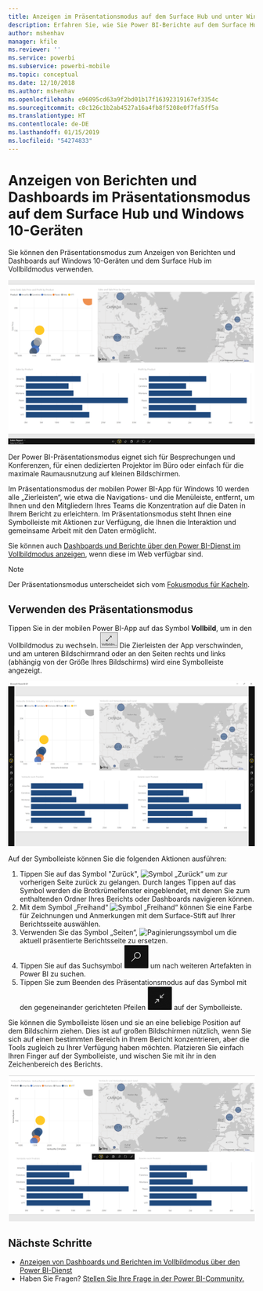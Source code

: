 ```yaml
---
title: Anzeigen im Präsentationsmodus auf dem Surface Hub und unter Windows 10 – Power BI
description: Erfahren Sie, wie Sie Power BI-Berichte auf dem Surface Hub sowie Power BI-Dashboards, -Berichte und -Kacheln auf Windows 10-Geräten im Vollbildmodus anzeigen können.
author: mshenhav
manager: kfile
ms.reviewer: ''
ms.service: powerbi
ms.subservice: powerbi-mobile
ms.topic: conceptual
ms.date: 12/10/2018
ms.author: mshenhav
ms.openlocfilehash: e96095cd63a9f2bd01b17f16392319167ef3354c
ms.sourcegitcommit: c8c126c1b2ab4527a16a4fb8f5208e0f7fa5ff5a
ms.translationtype: HT
ms.contentlocale: de-DE
ms.lasthandoff: 01/15/2019
ms.locfileid: "54274833"
---
```

# <a name="view-reports-and-dashboards-in-presentation-mode-on-surface-hub-and-windows-10-devices"></a>Anzeigen von Berichten und Dashboards im Präsentationsmodus auf dem Surface Hub und Windows 10-Geräten
Sie können den Präsentationsmodus zum Anzeigen von Berichten und Dashboards auf Windows 10-Geräten und dem Surface Hub im Vollbildmodus verwenden. 

![Bericht im Vollbildmodus](./media/mobile-windows-10-app-presentation-mode/power-bi-presentation-mode.png)

Der Power BI-Präsentationsmodus eignet sich für Besprechungen und Konferenzen, für einen dedizierten Projektor im Büro oder einfach für die maximale Raumausnutzung auf kleinen Bildschirmen. 

Im Präsentationsmodus der mobilen Power BI-App für Windows 10 werden alle „Zierleisten“, wie etwa die Navigations- und die Menüleiste, entfernt, um Ihnen und den Mitgliedern Ihres Teams die Konzentration auf die Daten in Ihrem Bericht zu erleichtern. Im Präsentationsmodus steht Ihnen eine Symbolleiste mit Aktionen zur Verfügung, die Ihnen die Interaktion und gemeinsame Arbeit mit den Daten ermöglicht.

Sie können auch [Dashboards und Berichte über den Power BI-Dienst im Vollbildmodus anzeigen](../end-user-focus.md), wenn diese im Web verfügbar sind.

> [!NOTE]
> Der Präsentationsmodus unterscheidet sich vom [Fokusmodus für Kacheln](mobile-tiles-in-the-mobile-apps.md).
> 
> 

## <a name="use-presentation-mode"></a>Verwenden des Präsentationsmodus
Tippen Sie in der mobilen Power BI-App auf das Symbol **Vollbild**, um in den Vollbildmodus zu wechseln.
![Vollbildsymbol](././media/mobile-windows-10-app-presentation-mode/power-bi-full-screen-icon.png) Die Zierleisten der App verschwinden, und am unteren Bildschirmrand oder an den Seiten rechts und links (abhängig von der Größe Ihres Bildschirms) wird eine Symbolleiste angezeigt.

![Bericht im Vollbildmodus mit seitlichen Symbolleisten](./media/mobile-windows-10-app-presentation-mode/power-bi-presentation-mode2.png)

Auf der Symbolleiste können Sie die folgenden Aktionen ausführen:

1. Tippen Sie auf das Symbol "Zurück", ![Symbol „Zurück“](./media/mobile-windows-10-app-presentation-mode/power-bi-windows-10-presentation-back-icon.png) um zur vorherigen Seite zurück zu gelangen. Durch langes Tippen auf das Symbol werden die Brotkrümelfenster eingeblendet, mit denen Sie zum enthaltenden Ordner Ihres Berichts oder Dashboards navigieren können.
2. Mit dem Symbol „Freihand“ ![Symbol „Freihand“](./media/mobile-windows-10-app-presentation-mode/power-bi-windows-10-presentation-ink-icon.png) können Sie eine Farbe für Zeichnungen und Anmerkungen mit dem Surface-Stift auf Ihrer Berichtsseite auswählen. 
3. Verwenden Sie das Symbol „Seiten“, ![Paginierungssymbol](./media/mobile-windows-10-app-presentation-mode/power-bi-windows-10-presentation-pages-icon.png) um die aktuell präsentierte Berichtsseite zu ersetzen.
4. Tippen Sie auf das Suchsymbol ![Suchsymbol](./media/mobile-windows-10-app-presentation-mode/power-bi-windows-10-presentation-search-icon.png) um nach weiteren Artefakten in Power BI zu suchen.
5. Tippen Sie zum Beenden des Präsentationsmodus auf das Symbol mit den gegeneinander gerichteten Pfeilen ![Beenden des Vollbildmodus](./media/mobile-windows-10-app-presentation-mode/power-bi-windows-10-exit-full-screen-icon.png) auf der Symbolleiste.

Sie können die Symbolleiste lösen und sie an eine beliebige Position auf dem Bildschirm ziehen. Dies ist auf großen Bildschirmen nützlich, wenn Sie sich auf einen bestimmten Bereich in Ihrem Bericht konzentrieren, aber die Tools zugleich zu Ihrer Verfügung haben möchten. Platzieren Sie einfach Ihren Finger auf der Symbolleiste, und wischen Sie mit ihr in den Zeichenbereich des Berichts.

![Bericht im Präsentationsmodus und nicht angedockte Symbolleisten](./media/mobile-windows-10-app-presentation-mode/power-bi-windows-10-presentation-drag-toolbar.png)


## <a name="next-steps"></a>Nächste Schritte
* [Anzeigen von Dashboards und Berichten im Vollbildmodus über den Power BI-Dienst](../end-user-focus.md)
* Haben Sie Fragen? [Stellen Sie Ihre Frage in der Power BI-Community.](http://community.powerbi.com/)

